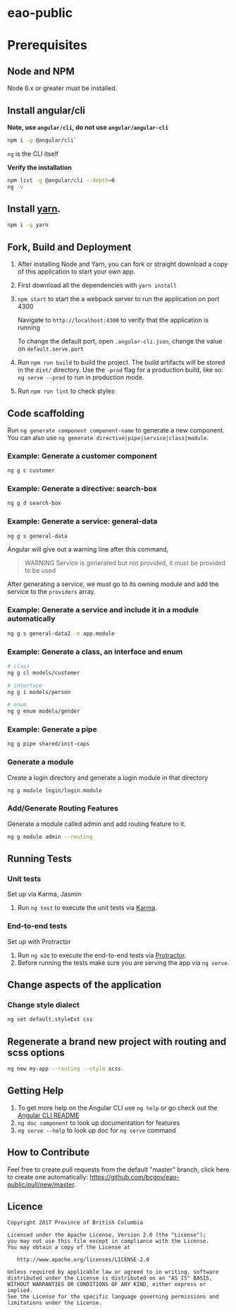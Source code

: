 # eao-public

# Prerequisites

## Node and NPM

Node 6.x or greater must be installed.

## Install angular/cli

**Note, use `angular/cli`, do not use `angular/angular-cli`**

```bash
npm i -g @angular/cli`
```

`ng` is the CLI itself


**Verify the installation**

```bash
npm list -g @angular/cli --depth=0
ng -v
```

## Install [yarn](https://yarnpkg.com/lang/en/docs/install/#alternatives-tab).

```bash
npm i -g yarn
```

## Fork, Build and Deployment

1. After installing Node and Yarn, you can fork or straight download a copy of this application to start your own app.
1. First download all the dependencies with `yarn install`
1. `npm start` to start the a webpack server to run the application on port 4300

    Navigate to `http://localhost:4300` to verify that the application is running

    To change the default port, open `.angular-cli.json`, change the value on `default.serve.port`
1. Run `npm run build` to build the project. The build artifacts will be stored in the `dist/` directory. Use the `-prod` flag for a production build, like so: `ng serve --prod` to run in production mode.
1. Run `npm run lint` to check styles

## Code scaffolding

Run `ng generate component component-name` to generate a new component. You can also use `ng generate directive|pipe|service|class|module`.

### Example: Generate a customer component

```bash
ng g c customer
```

### Example: Generate a directive: search-box

```bash
ng g d search-box
```

### Example: Generate a service: general-data

```bash
ng g s general-data
```

Angular will give out a warning line after this command,

> WARNING Service is generated but not provided, it must be provided to be used

After generating a service, we must go to its owning module and add the service to the `providers` array.

### Example: Generate a service and include it in a module automatically

```bash
ng g s general-data2 -m app.module
```

### Example: Generate a class, an interface and enum

```bash
# class
ng g cl models/customer

# interface
ng g i models/person

# enum
ng g enum models/gender
```

### Example: Generate a pipe

```bash
ng g pipe shared/init-caps
```

### Generate a module

Create a login directory and generate a login module in that directory

```bash
ng g module login/login.module
```

### Add/Generate Routing Features

Generate a module called admin and add routing feature to it.

```bash
ng g module admin --routing
```

## Running Tests

### Unit tests

Set up via Karma, Jasmin
1. Run `ng test` to execute the unit tests via [Karma](https://karma-runner.github.io).

### End-to-end tests
Set up with Protractor

1. Run `ng e2e` to execute the end-to-end tests via [Protractor](http://www.protractortest.org/).
1. Before running the tests make sure you are serving the app via `ng serve`.

## Change aspects of the application

### Change style dialect

```bash
ng set default.styleExt css
```

## Regenerate a brand new project with routing and scss options

```bash
ng new my-app --routing --style scss
```

## Getting Help

1. To get more help on the Angular CLI use `ng help` or go check out the [Angular CLI README](https://github.com/angular/angular-cli/blob/master/README.md)
1. `ng doc component` to look up documentation for features
1. `ng serve --help` to look up doc for `ng serve` command

## How to Contribute

Feel free to create pull requests from the default "master" branch, click here to create one automatically: https://github.com/bcgov/eao-public/pull/new/master.

## Licence

    Copyright 2017 Province of British Columbia

    Licensed under the Apache License, Version 2.0 (the "License");
    you may not use this file except in compliance with the License.
    You may obtain a copy of the License at

       http://www.apache.org/licenses/LICENSE-2.0

    Unless required by applicable law or agreed to in writing, software
    distributed under the License is distributed on an "AS IS" BASIS,
    WITHOUT WARRANTIES OR CONDITIONS OF ANY KIND, either express or implied.
    See the License for the specific language governing permissions and
    limitations under the License.

